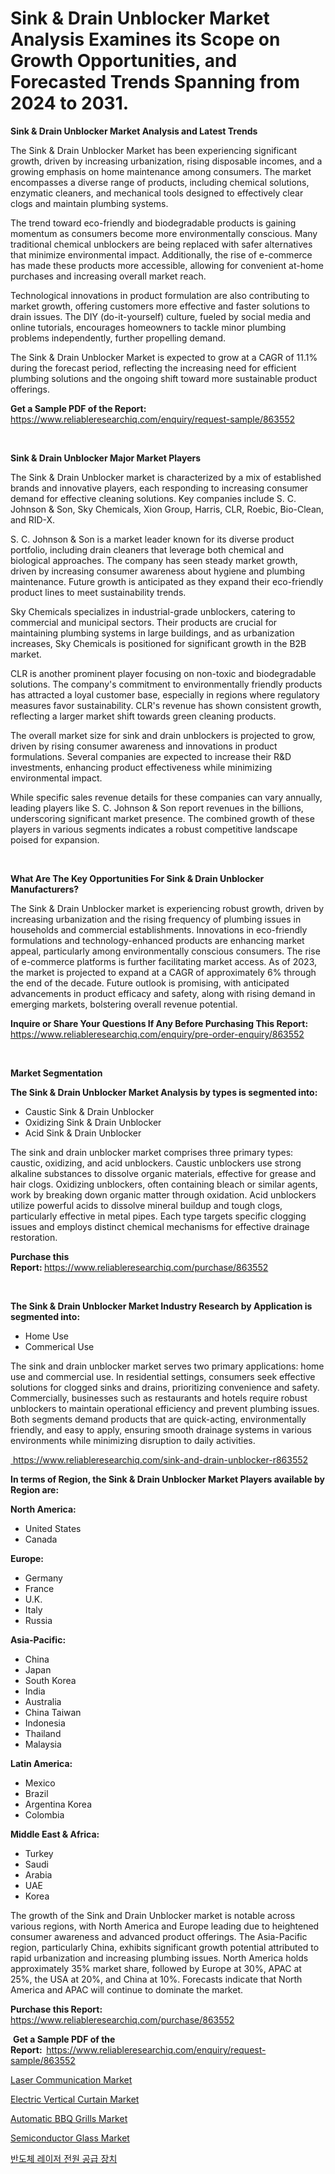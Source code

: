 <p><h1>Sink & Drain Unblocker Market Analysis Examines its Scope on Growth Opportunities, and Forecasted Trends Spanning from 2024 to 2031.</h1></p><p><strong>Sink & Drain Unblocker Market Analysis and Latest Trends</strong></p>
<p><p>The Sink & Drain Unblocker Market has been experiencing significant growth, driven by increasing urbanization, rising disposable incomes, and a growing emphasis on home maintenance among consumers. The market encompasses a diverse range of products, including chemical solutions, enzymatic cleaners, and mechanical tools designed to effectively clear clogs and maintain plumbing systems.</p><p>The trend toward eco-friendly and biodegradable products is gaining momentum as consumers become more environmentally conscious. Many traditional chemical unblockers are being replaced with safer alternatives that minimize environmental impact. Additionally, the rise of e-commerce has made these products more accessible, allowing for convenient at-home purchases and increasing overall market reach.</p><p>Technological innovations in product formulation are also contributing to market growth, offering customers more effective and faster solutions to drain issues. The DIY (do-it-yourself) culture, fueled by social media and online tutorials, encourages homeowners to tackle minor plumbing problems independently, further propelling demand.</p><p>The Sink & Drain Unblocker Market is expected to grow at a CAGR of 11.1% during the forecast period, reflecting the increasing need for efficient plumbing solutions and the ongoing shift toward more sustainable product offerings.</p></p>
<p><strong>Get a Sample PDF of the Report:&nbsp;</strong> <a href="https://www.reliableresearchiq.com/enquiry/request-sample/863552?utm_campaign=1102&utm_medium=2&utm_source=Github&utm_content=ia&utm_term=12112024&utm_id=sink-drain-unblocker">https://www.reliableresearchiq.com/enquiry/request-sample/863552</a></p>
<p>&nbsp;</p>
<p><strong>Sink & Drain Unblocker Major Market Players</strong></p>
<p><p>The Sink & Drain Unblocker market is characterized by a mix of established brands and innovative players, each responding to increasing consumer demand for effective cleaning solutions. Key companies include S. C. Johnson & Son, Sky Chemicals, Xion Group, Harris, CLR, Roebic, Bio-Clean, and RID-X.</p><p>S. C. Johnson & Son is a market leader known for its diverse product portfolio, including drain cleaners that leverage both chemical and biological approaches. The company has seen steady market growth, driven by increasing consumer awareness about hygiene and plumbing maintenance. Future growth is anticipated as they expand their eco-friendly product lines to meet sustainability trends.</p><p>Sky Chemicals specializes in industrial-grade unblockers, catering to commercial and municipal sectors. Their products are crucial for maintaining plumbing systems in large buildings, and as urbanization increases, Sky Chemicals is positioned for significant growth in the B2B market.</p><p>CLR is another prominent player focusing on non-toxic and biodegradable solutions. The company's commitment to environmentally friendly products has attracted a loyal customer base, especially in regions where regulatory measures favor sustainability. CLR's revenue has shown consistent growth, reflecting a larger market shift towards green cleaning products.</p><p>The overall market size for sink and drain unblockers is projected to grow, driven by rising consumer awareness and innovations in product formulations. Several companies are expected to increase their R&D investments, enhancing product effectiveness while minimizing environmental impact.</p><p>While specific sales revenue details for these companies can vary annually, leading players like S. C. Johnson & Son report revenues in the billions, underscoring significant market presence. The combined growth of these players in various segments indicates a robust competitive landscape poised for expansion.</p></p>
<p>&nbsp;</p>
<p><strong>What Are The Key Opportunities For Sink & Drain Unblocker Manufacturers?</strong></p>
<p><p>The Sink & Drain Unblocker market is experiencing robust growth, driven by increasing urbanization and the rising frequency of plumbing issues in households and commercial establishments. Innovations in eco-friendly formulations and technology-enhanced products are enhancing market appeal, particularly among environmentally conscious consumers. The rise of e-commerce platforms is further facilitating market access. As of 2023, the market is projected to expand at a CAGR of approximately 6% through the end of the decade. Future outlook is promising, with anticipated advancements in product efficacy and safety, along with rising demand in emerging markets, bolstering overall revenue potential.</p></p>
<p><strong>Inquire or Share Your Questions If Any Before Purchasing This Report:</strong> <a href="https://www.reliableresearchiq.com/enquiry/pre-order-enquiry/863552?utm_campaign=1102&utm_medium=2&utm_source=Github&utm_content=ia&utm_term=12112024&utm_id=sink-drain-unblocker">https://www.reliableresearchiq.com/enquiry/pre-order-enquiry/863552</a></p>
<p>&nbsp;</p>
<p><strong>Market Segmentation</strong></p>
<p><strong>The Sink & Drain Unblocker Market Analysis by types is segmented into:</strong></p>
<p><ul><li>Caustic Sink & Drain Unblocker</li><li>Oxidizing Sink & Drain Unblocker</li><li>Acid Sink & Drain Unblocker</li></ul></p>
<p><p>The sink and drain unblocker market comprises three primary types: caustic, oxidizing, and acid unblockers. Caustic unblockers use strong alkaline substances to dissolve organic materials, effective for grease and hair clogs. Oxidizing unblockers, often containing bleach or similar agents, work by breaking down organic matter through oxidation. Acid unblockers utilize powerful acids to dissolve mineral buildup and tough clogs, particularly effective in metal pipes. Each type targets specific clogging issues and employs distinct chemical mechanisms for effective drainage restoration.</p></p>
<p><strong>Purchase this Report:&nbsp;</strong><a href="https://www.reliableresearchiq.com/purchase/863552?utm_campaign=1102&utm_medium=2&utm_source=Github&utm_content=ia&utm_term=12112024&utm_id=sink-drain-unblocker">https://www.reliableresearchiq.com/purchase/863552</a></p>
<p>&nbsp;</p>
<p><strong>The Sink & Drain Unblocker Market Industry Research by Application is segmented into:</strong></p>
<p><ul><li>Home Use</li><li>Commerical Use</li></ul></p>
<p><p>The sink and drain unblocker market serves two primary applications: home use and commercial use. In residential settings, consumers seek effective solutions for clogged sinks and drains, prioritizing convenience and safety. Commercially, businesses such as restaurants and hotels require robust unblockers to maintain operational efficiency and prevent plumbing issues. Both segments demand products that are quick-acting, environmentally friendly, and easy to apply, ensuring smooth drainage systems in various environments while minimizing disruption to daily activities.</p></p>
<p><a href="https://www.reliableresearchiq.com/sink-and-drain-unblocker-r863552?utm_campaign=1102&utm_medium=2&utm_source=Github&utm_content=ia&utm_term=12112024&utm_id=sink-drain-unblocker">&nbsp;https://www.reliableresearchiq.com/sink-and-drain-unblocker-r863552</a></p>
<p><strong>In terms of Region, the Sink & Drain Unblocker Market Players available by Region are:</strong></p>
<p>
    <p> <strong> North America: </strong>
        <ul>
            <li>United States</li>
            <li>Canada</li>
        </ul>
        </p> 
    <p> <strong> Europe: </strong>
        <ul>
            <li>Germany</li>
            <li>France</li>
            <li>U.K.</li>
            <li>Italy</li>
            <li>Russia</li>
        </ul>
        </p> 
    <p> <strong> Asia-Pacific: </strong>
        <ul>
            <li>China</li>
            <li>Japan</li>
            <li>South Korea</li>
            <li>India</li>
            <li>Australia</li>
            <li>China Taiwan</li>
            <li>Indonesia</li>
            <li>Thailand</li>
            <li>Malaysia</li>
        </ul>
        </p> 
    <p> <strong> Latin America: </strong>
        <ul>
            <li>Mexico</li>
            <li>Brazil</li>
            <li>Argentina Korea</li>
            <li>Colombia</li>
        </ul>
        </p> 
    <p> <strong> Middle East & Africa: </strong>
        <ul>
            <li>Turkey</li>
            <li>Saudi</li>
            <li>Arabia</li>
            <li>UAE</li>
            <li>Korea</li>
        </ul>
    </p>
    </p>
<p><p>The growth of the Sink and Drain Unblocker market is notable across various regions, with North America and Europe leading due to heightened consumer awareness and advanced product offerings. The Asia-Pacific region, particularly China, exhibits significant growth potential attributed to rapid urbanization and increasing plumbing issues. North America holds approximately 35% market share, followed by Europe at 30%, APAC at 25%, the USA at 20%, and China at 10%. Forecasts indicate that North America and APAC will continue to dominate the market.</p></p>
<p><strong>Purchase this Report: </strong><a href="https://www.reliableresearchiq.com/purchase/863552?utm_campaign=1102&utm_medium=2&utm_source=Github&utm_content=ia&utm_term=12112024&utm_id=sink-drain-unblocker">https://www.reliableresearchiq.com/purchase/863552</a></p>
<p>&nbsp;<strong>Get a Sample PDF of the Report:&nbsp;&nbsp;</strong><a href="https://www.reliableresearchiq.com/enquiry/request-sample/863552?utm_campaign=1102&utm_medium=2&utm_source=Github&utm_content=ia&utm_term=12112024&utm_id=sink-drain-unblocker">https://www.reliableresearchiq.com/enquiry/request-sample/863552</a></p>
<p><strong></strong></p>
<p><p><a href="https://issuu.com/reportprime-2/docs/laser-communication-market-size-203_5501c5b2e5379b?utm_campaign=1102&utm_medium=2&utm_source=Github&utm_content=ia&utm_term=12112024&utm_id=sink-drain-unblocker">Laser Communication Market</a></p><p><a href="https://www.linkedin.com/pulse/electric-vertical-curtain-market-size-status-forecast-iitnc?utm_campaign=1102&utm_medium=2&utm_source=Github&utm_content=ia&utm_term=12112024&utm_id=sink-drain-unblocker">Electric Vertical Curtain Market</a></p><p><a href="https://www.linkedin.com/pulse/automatic-bbq-grills-market-share-analysis-growth-czwuc?utm_campaign=1102&utm_medium=2&utm_source=Github&utm_content=ia&utm_term=12112024&utm_id=sink-drain-unblocker">Automatic BBQ Grills Market</a></p><p><a href="https://github.com/iva0ei4r/Market-Research-Report-List-1/blob/main/semiconductor-glass-market.md?utm_campaign=1102&utm_medium=2&utm_source=Github&utm_content=ia&utm_term=12112024&utm_id=sink-drain-unblocker">Semiconductor Glass Market</a></p><p><a href="https://github.com/laholand/Market-Research-Report-List-6/blob/main/150760623772.md?utm_campaign=1102&utm_medium=2&utm_source=Github&utm_content=ia&utm_term=12112024&utm_id=sink-drain-unblocker">반도체 레이저 전원 공급 장치</a></p></p>